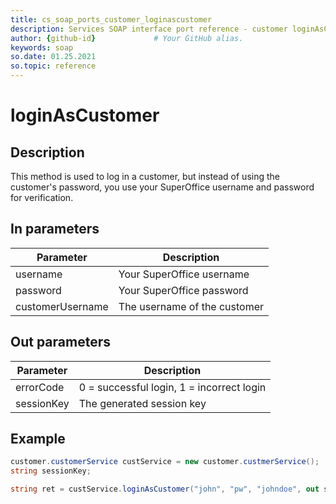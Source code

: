 ```yaml
---
title: cs_soap_ports_customer_loginascustomer
description: Services SOAP interface port reference - customer loginAsCustomer
author: {github-id}             # Your GitHub alias.
keywords: soap
so.date: 01.25.2021
so.topic: reference
---
```


# loginAsCustomer

## Description

This method is used to log in a customer, but instead of using the customer's password, you use your SuperOffice username and password for verification.

## In parameters

| Parameter | Description |
|---|---|
| username | Your SuperOffice username |
| password | Your SuperOffice password |
| customerUsername |  The username of the customer |

## Out parameters

| Parameter | Description |
|---|---|
| errorCode | 0 = successful login, 1 = incorrect login |
| sessionKey | The generated session key |

## Example

```csharp
customer.customerService custService = new customer.custmerService();
string sessionKey;

string ret = custService.loginAsCustomer("john", "pw", "johndoe", out sessionKey);
```

<!-- Referenced links -->
[1]: ../error-codes.md
